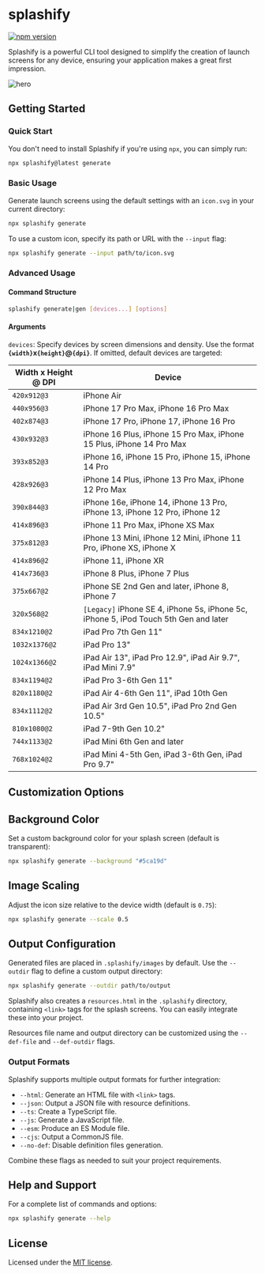# splashify

[![npm version](https://badge.fury.io/js/splashify.svg?t=1761231000)](https://badge.fury.io/js/splashify)

Splashify is a powerful CLI tool designed to simplify the creation of launch screens for any device, ensuring your application makes a great first impression.

![hero](https://repository-images.githubusercontent.com/763116014/b9130dc4-a8ff-4cf8-b7f2-b268b7e57ce6)

## Getting Started

### Quick Start

You don't need to install Splashify if you're using `npx`, you can simply run:

```bash
npx splashify@latest generate
```

### Basic Usage

Generate launch screens using the default settings with an `icon.svg` in your current directory:

```bash
npx splashify generate
```

To use a custom icon, specify its path or URL with the `--input` flag:

```bash
npx splashify generate --input path/to/icon.svg
```

### Advanced Usage

#### Command Structure

```bash
splashify generate|gen [devices...] [options]
```

#### Arguments

`devices`: Specify devices by screen dimensions and density. Use the format **`{width}`x`{height}`@`{dpi}`**. If omitted, default devices are targeted:

| Width x Height @ DPI | Device                                                                               |
| -------------------- | ------------------------------------------------------------------------------------ |
| `420x912@3`          | iPhone Air                                                                           |
| `440x956@3`          | iPhone 17 Pro Max, iPhone 16 Pro Max                                                 |
| `402x874@3`          | iPhone 17 Pro, iPhone 17, iPhone 16 Pro                                              |
| `430x932@3`          | iPhone 16 Plus, iPhone 15 Pro Max, iPhone 15 Plus, iPhone 14 Pro Max                 |
| `393x852@3`          | iPhone 16, iPhone 15 Pro, iPhone 15, iPhone 14 Pro                                   |
| `428x926@3`          | iPhone 14 Plus, iPhone 13 Pro Max, iPhone 12 Pro Max                                 |
| `390x844@3`          | iPhone 16e, iPhone 14, iPhone 13 Pro, iPhone 13, iPhone 12 Pro, iPhone 12            |
| `414x896@3`          | iPhone 11 Pro Max, iPhone XS Max                                                     |
| `375x812@3`          | iPhone 13 Mini, iPhone 12 Mini, iPhone 11 Pro, iPhone XS, iPhone X                   |
| `414x896@2`          | iPhone 11, iPhone XR                                                                 |
| `414x736@3`          | iPhone 8 Plus, iPhone 7 Plus                                                         |
| `375x667@2`          | iPhone SE 2nd Gen and later, iPhone 8, iPhone 7                                      |
| `320x568@2`          | `[Legacy]` iPhone SE 4, iPhone 5s, iPhone 5c, iPhone 5, iPod Touch 5th Gen and later |
| `834x1210@2`         | iPad Pro 7th Gen 11"                                                                 |
| `1032x1376@2`        | iPad Pro 13"                                                                         |
| `1024x1366@2`        | iPad Air 13", iPad Pro 12.9", iPad Air 9.7", iPad Mini 7.9"                          |
| `834x1194@2`         | iPad Pro 3-6th Gen 11"                                                               |
| `820x1180@2`         | iPad Air 4-6th Gen 11", iPad 10th Gen                                                |
| `834x1112@2`         | iPad Air 3rd Gen 10.5", iPad Pro 2nd Gen 10.5"                                       |
| `810x1080@2`         | iPad 7-9th Gen 10.2"                                                                 |
| `744x1133@2`         | iPad Mini 6th Gen and later                                                          |
| `768x1024@2`         | iPad Mini 4-5th Gen, iPad 3-6th Gen, iPad Pro 9.7"                                   |

## Customization Options

## Background Color

Set a custom background color for your splash screen (default is transparent):

```bash
npx splashify generate --background "#5ca19d"
```

## Image Scaling

Adjust the icon size relative to the device width (default is `0.75`):

```bash
npx splashify generate --scale 0.5
```

## Output Configuration

Generated files are placed in `.splashify/images` by default. Use the `--outdir` flag to define a custom output directory:

```bash
npx splashify generate --outdir path/to/output
```

Splashify also creates a `resources.html` in the `.splashify` directory, containing `<link>` tags for the splash screens. You can easily integrate these into your project.

Resources file name and output directory can be customized using the `--def-file` and `--def-outdir` flags.

### Output Formats

Splashify supports multiple output formats for further integration:

- `--html`: Generate an HTML file with `<link>` tags.
- `--json`: Output a JSON file with resource definitions.
- `--ts`: Create a TypeScript file.
- `--js`: Generate a JavaScript file.
- `--esm`: Produce an ES Module file.
- `--cjs`: Output a CommonJS file.
- `--no-def`: Disable definition files generation.

Combine these flags as needed to suit your project requirements.

## Help and Support

For a complete list of commands and options:

```bash
npx splashify generate --help
```

## License

Licensed under the [MIT license](https://github.com/valentinpolitov/splashify/blob/main/LICENSE.md).
